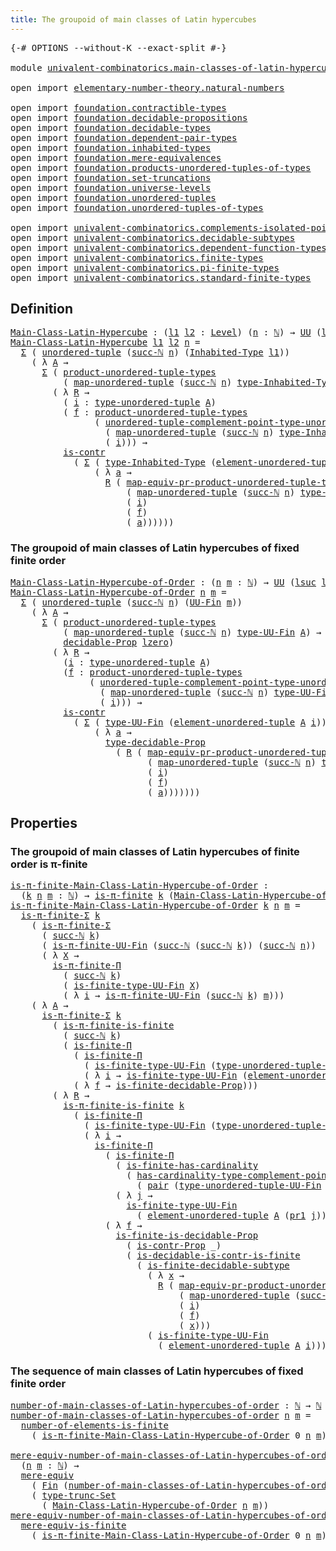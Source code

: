 ```yaml
---
title: The groupoid of main classes of Latin hypercubes
---
```


<pre class="Agda"><a id="74" class="Symbol">{-#</a> <a id="78" class="Keyword">OPTIONS</a> <a id="86" class="Pragma">--without-K</a> <a id="98" class="Pragma">--exact-split</a> <a id="112" class="Symbol">#-}</a>

<a id="117" class="Keyword">module</a> <a id="124" href="univalent-combinatorics.main-classes-of-latin-hypercubes.html" class="Module">univalent-combinatorics.main-classes-of-latin-hypercubes</a> <a id="181" class="Keyword">where</a>

<a id="188" class="Keyword">open</a> <a id="193" class="Keyword">import</a> <a id="200" href="elementary-number-theory.natural-numbers.html" class="Module">elementary-number-theory.natural-numbers</a>

<a id="242" class="Keyword">open</a> <a id="247" class="Keyword">import</a> <a id="254" href="foundation.contractible-types.html" class="Module">foundation.contractible-types</a>
<a id="284" class="Keyword">open</a> <a id="289" class="Keyword">import</a> <a id="296" href="foundation.decidable-propositions.html" class="Module">foundation.decidable-propositions</a>
<a id="330" class="Keyword">open</a> <a id="335" class="Keyword">import</a> <a id="342" href="foundation.decidable-types.html" class="Module">foundation.decidable-types</a>
<a id="369" class="Keyword">open</a> <a id="374" class="Keyword">import</a> <a id="381" href="foundation.dependent-pair-types.html" class="Module">foundation.dependent-pair-types</a>
<a id="413" class="Keyword">open</a> <a id="418" class="Keyword">import</a> <a id="425" href="foundation.inhabited-types.html" class="Module">foundation.inhabited-types</a>
<a id="452" class="Keyword">open</a> <a id="457" class="Keyword">import</a> <a id="464" href="foundation.mere-equivalences.html" class="Module">foundation.mere-equivalences</a>
<a id="493" class="Keyword">open</a> <a id="498" class="Keyword">import</a> <a id="505" href="foundation.products-unordered-tuples-of-types.html" class="Module">foundation.products-unordered-tuples-of-types</a>
<a id="551" class="Keyword">open</a> <a id="556" class="Keyword">import</a> <a id="563" href="foundation.set-truncations.html" class="Module">foundation.set-truncations</a>
<a id="590" class="Keyword">open</a> <a id="595" class="Keyword">import</a> <a id="602" href="foundation.universe-levels.html" class="Module">foundation.universe-levels</a>
<a id="629" class="Keyword">open</a> <a id="634" class="Keyword">import</a> <a id="641" href="foundation.unordered-tuples.html" class="Module">foundation.unordered-tuples</a>
<a id="669" class="Keyword">open</a> <a id="674" class="Keyword">import</a> <a id="681" href="foundation.unordered-tuples-of-types.html" class="Module">foundation.unordered-tuples-of-types</a>

<a id="719" class="Keyword">open</a> <a id="724" class="Keyword">import</a> <a id="731" href="univalent-combinatorics.complements-isolated-points.html" class="Module">univalent-combinatorics.complements-isolated-points</a>
<a id="783" class="Keyword">open</a> <a id="788" class="Keyword">import</a> <a id="795" href="univalent-combinatorics.decidable-subtypes.html" class="Module">univalent-combinatorics.decidable-subtypes</a>
<a id="838" class="Keyword">open</a> <a id="843" class="Keyword">import</a> <a id="850" href="univalent-combinatorics.dependent-function-types.html" class="Module">univalent-combinatorics.dependent-function-types</a>
<a id="899" class="Keyword">open</a> <a id="904" class="Keyword">import</a> <a id="911" href="univalent-combinatorics.finite-types.html" class="Module">univalent-combinatorics.finite-types</a>
<a id="948" class="Keyword">open</a> <a id="953" class="Keyword">import</a> <a id="960" href="univalent-combinatorics.pi-finite-types.html" class="Module">univalent-combinatorics.pi-finite-types</a>
<a id="1000" class="Keyword">open</a> <a id="1005" class="Keyword">import</a> <a id="1012" href="univalent-combinatorics.standard-finite-types.html" class="Module">univalent-combinatorics.standard-finite-types</a>
</pre>
## Definition

<pre class="Agda"><a id="Main-Class-Latin-Hypercube"></a><a id="1086" href="univalent-combinatorics.main-classes-of-latin-hypercubes.html#1086" class="Function">Main-Class-Latin-Hypercube</a> <a id="1113" class="Symbol">:</a> <a id="1115" class="Symbol">(</a><a id="1116" href="univalent-combinatorics.main-classes-of-latin-hypercubes.html#1116" class="Bound">l1</a> <a id="1119" href="univalent-combinatorics.main-classes-of-latin-hypercubes.html#1119" class="Bound">l2</a> <a id="1122" class="Symbol">:</a> <a id="1124" href="Agda.Primitive.html#597" class="Postulate">Level</a><a id="1129" class="Symbol">)</a> <a id="1131" class="Symbol">(</a><a id="1132" href="univalent-combinatorics.main-classes-of-latin-hypercubes.html#1132" class="Bound">n</a> <a id="1134" class="Symbol">:</a> <a id="1136" href="elementary-number-theory.natural-numbers.html#1458" class="Datatype">ℕ</a><a id="1137" class="Symbol">)</a> <a id="1139" class="Symbol">→</a> <a id="1141" href="foundation-core.universe-levels.html#235" class="Primitive">UU</a> <a id="1144" class="Symbol">(</a><a id="1145" href="Agda.Primitive.html#780" class="Primitive">lsuc</a> <a id="1150" href="univalent-combinatorics.main-classes-of-latin-hypercubes.html#1116" class="Bound">l1</a> <a id="1153" href="Agda.Primitive.html#810" class="Primitive Operator">⊔</a> <a id="1155" href="Agda.Primitive.html#780" class="Primitive">lsuc</a> <a id="1160" href="univalent-combinatorics.main-classes-of-latin-hypercubes.html#1119" class="Bound">l2</a><a id="1162" class="Symbol">)</a>
<a id="1164" href="univalent-combinatorics.main-classes-of-latin-hypercubes.html#1086" class="Function">Main-Class-Latin-Hypercube</a> <a id="1191" href="univalent-combinatorics.main-classes-of-latin-hypercubes.html#1191" class="Bound">l1</a> <a id="1194" href="univalent-combinatorics.main-classes-of-latin-hypercubes.html#1194" class="Bound">l2</a> <a id="1197" href="univalent-combinatorics.main-classes-of-latin-hypercubes.html#1197" class="Bound">n</a> <a id="1199" class="Symbol">=</a>
  <a id="1203" href="foundation-core.dependent-pair-types.html#515" class="Record">Σ</a> <a id="1205" class="Symbol">(</a> <a id="1207" href="foundation.unordered-tuples.html#1180" class="Function">unordered-tuple</a> <a id="1223" class="Symbol">(</a><a id="1224" href="elementary-number-theory.natural-numbers.html#1492" class="InductiveConstructor">succ-ℕ</a> <a id="1231" href="univalent-combinatorics.main-classes-of-latin-hypercubes.html#1197" class="Bound">n</a><a id="1232" class="Symbol">)</a> <a id="1234" class="Symbol">(</a><a id="1235" href="foundation.inhabited-types.html#379" class="Function">Inhabited-Type</a> <a id="1250" href="univalent-combinatorics.main-classes-of-latin-hypercubes.html#1191" class="Bound">l1</a><a id="1252" class="Symbol">))</a>
    <a id="1259" class="Symbol">(</a> <a id="1261" class="Symbol">λ</a> <a id="1263" href="univalent-combinatorics.main-classes-of-latin-hypercubes.html#1263" class="Bound">A</a> <a id="1265" class="Symbol">→</a>
      <a id="1273" href="foundation-core.dependent-pair-types.html#515" class="Record">Σ</a> <a id="1275" class="Symbol">(</a> <a id="1277" href="foundation.products-unordered-tuples-of-types.html#1258" class="Function">product-unordered-tuple-types</a>
          <a id="1317" class="Symbol">(</a> <a id="1319" href="foundation.unordered-tuples.html#5707" class="Function">map-unordered-tuple</a> <a id="1339" class="Symbol">(</a><a id="1340" href="elementary-number-theory.natural-numbers.html#1492" class="InductiveConstructor">succ-ℕ</a> <a id="1347" href="univalent-combinatorics.main-classes-of-latin-hypercubes.html#1197" class="Bound">n</a><a id="1348" class="Symbol">)</a> <a id="1350" href="foundation.inhabited-types.html#524" class="Function">type-Inhabited-Type</a> <a id="1370" href="univalent-combinatorics.main-classes-of-latin-hypercubes.html#1263" class="Bound">A</a><a id="1371" class="Symbol">)</a> <a id="1373" class="Symbol">→</a> <a id="1375" href="foundation-core.universe-levels.html#235" class="Primitive">UU</a> <a id="1378" href="univalent-combinatorics.main-classes-of-latin-hypercubes.html#1194" class="Bound">l2</a><a id="1380" class="Symbol">)</a>
        <a id="1390" class="Symbol">(</a> <a id="1392" class="Symbol">λ</a> <a id="1394" href="univalent-combinatorics.main-classes-of-latin-hypercubes.html#1394" class="Bound">R</a> <a id="1396" class="Symbol">→</a>
          <a id="1408" class="Symbol">(</a> <a id="1410" href="univalent-combinatorics.main-classes-of-latin-hypercubes.html#1410" class="Bound">i</a> <a id="1412" class="Symbol">:</a> <a id="1414" href="foundation.unordered-tuples.html#1474" class="Function">type-unordered-tuple</a> <a id="1435" href="univalent-combinatorics.main-classes-of-latin-hypercubes.html#1263" class="Bound">A</a><a id="1436" class="Symbol">)</a>
          <a id="1448" class="Symbol">(</a> <a id="1450" href="univalent-combinatorics.main-classes-of-latin-hypercubes.html#1450" class="Bound">f</a> <a id="1452" class="Symbol">:</a> <a id="1454" href="foundation.products-unordered-tuples-of-types.html#1258" class="Function">product-unordered-tuple-types</a>
                <a id="1500" class="Symbol">(</a> <a id="1502" href="foundation.unordered-tuples.html#2981" class="Function">unordered-tuple-complement-point-type-unordered-tuple</a>
                  <a id="1574" class="Symbol">(</a> <a id="1576" href="foundation.unordered-tuples.html#5707" class="Function">map-unordered-tuple</a> <a id="1596" class="Symbol">(</a><a id="1597" href="elementary-number-theory.natural-numbers.html#1492" class="InductiveConstructor">succ-ℕ</a> <a id="1604" href="univalent-combinatorics.main-classes-of-latin-hypercubes.html#1197" class="Bound">n</a><a id="1605" class="Symbol">)</a> <a id="1607" href="foundation.inhabited-types.html#524" class="Function">type-Inhabited-Type</a> <a id="1627" href="univalent-combinatorics.main-classes-of-latin-hypercubes.html#1263" class="Bound">A</a><a id="1628" class="Symbol">)</a>
                  <a id="1648" class="Symbol">(</a> <a id="1650" href="univalent-combinatorics.main-classes-of-latin-hypercubes.html#1410" class="Bound">i</a><a id="1651" class="Symbol">)))</a> <a id="1655" class="Symbol">→</a>
          <a id="1667" href="foundation-core.contractible-types.html#1006" class="Function">is-contr</a>
            <a id="1688" class="Symbol">(</a> <a id="1690" href="foundation-core.dependent-pair-types.html#515" class="Record">Σ</a> <a id="1692" class="Symbol">(</a> <a id="1694" href="foundation.inhabited-types.html#524" class="Function">type-Inhabited-Type</a> <a id="1714" class="Symbol">(</a><a id="1715" href="foundation.unordered-tuples.html#2150" class="Function">element-unordered-tuple</a> <a id="1739" href="univalent-combinatorics.main-classes-of-latin-hypercubes.html#1263" class="Bound">A</a> <a id="1741" href="univalent-combinatorics.main-classes-of-latin-hypercubes.html#1410" class="Bound">i</a><a id="1742" class="Symbol">))</a>
                <a id="1761" class="Symbol">(</a> <a id="1763" class="Symbol">λ</a> <a id="1765" href="univalent-combinatorics.main-classes-of-latin-hypercubes.html#1765" class="Bound">a</a> <a id="1767" class="Symbol">→</a>
                  <a id="1787" href="univalent-combinatorics.main-classes-of-latin-hypercubes.html#1394" class="Bound">R</a> <a id="1789" class="Symbol">(</a> <a id="1791" href="foundation.products-unordered-tuples-of-types.html#2420" class="Function">map-equiv-pr-product-unordered-tuple-types</a>
                      <a id="1856" class="Symbol">(</a> <a id="1858" href="foundation.unordered-tuples.html#5707" class="Function">map-unordered-tuple</a> <a id="1878" class="Symbol">(</a><a id="1879" href="elementary-number-theory.natural-numbers.html#1492" class="InductiveConstructor">succ-ℕ</a> <a id="1886" href="univalent-combinatorics.main-classes-of-latin-hypercubes.html#1197" class="Bound">n</a><a id="1887" class="Symbol">)</a> <a id="1889" href="foundation.inhabited-types.html#524" class="Function">type-Inhabited-Type</a> <a id="1909" href="univalent-combinatorics.main-classes-of-latin-hypercubes.html#1263" class="Bound">A</a><a id="1910" class="Symbol">)</a>
                      <a id="1934" class="Symbol">(</a> <a id="1936" href="univalent-combinatorics.main-classes-of-latin-hypercubes.html#1410" class="Bound">i</a><a id="1937" class="Symbol">)</a>
                      <a id="1961" class="Symbol">(</a> <a id="1963" href="univalent-combinatorics.main-classes-of-latin-hypercubes.html#1450" class="Bound">f</a><a id="1964" class="Symbol">)</a>
                      <a id="1988" class="Symbol">(</a> <a id="1990" href="univalent-combinatorics.main-classes-of-latin-hypercubes.html#1765" class="Bound">a</a><a id="1991" class="Symbol">))))))</a>
</pre>
### The groupoid of main classes of Latin hypercubes of fixed finite order

<pre class="Agda"><a id="Main-Class-Latin-Hypercube-of-Order"></a><a id="2087" href="univalent-combinatorics.main-classes-of-latin-hypercubes.html#2087" class="Function">Main-Class-Latin-Hypercube-of-Order</a> <a id="2123" class="Symbol">:</a> <a id="2125" class="Symbol">(</a><a id="2126" href="univalent-combinatorics.main-classes-of-latin-hypercubes.html#2126" class="Bound">n</a> <a id="2128" href="univalent-combinatorics.main-classes-of-latin-hypercubes.html#2128" class="Bound">m</a> <a id="2130" class="Symbol">:</a> <a id="2132" href="elementary-number-theory.natural-numbers.html#1458" class="Datatype">ℕ</a><a id="2133" class="Symbol">)</a> <a id="2135" class="Symbol">→</a> <a id="2137" href="foundation-core.universe-levels.html#235" class="Primitive">UU</a> <a id="2140" class="Symbol">(</a><a id="2141" href="Agda.Primitive.html#780" class="Primitive">lsuc</a> <a id="2146" href="Agda.Primitive.html#764" class="Primitive">lzero</a><a id="2151" class="Symbol">)</a>
<a id="2153" href="univalent-combinatorics.main-classes-of-latin-hypercubes.html#2087" class="Function">Main-Class-Latin-Hypercube-of-Order</a> <a id="2189" href="univalent-combinatorics.main-classes-of-latin-hypercubes.html#2189" class="Bound">n</a> <a id="2191" href="univalent-combinatorics.main-classes-of-latin-hypercubes.html#2191" class="Bound">m</a> <a id="2193" class="Symbol">=</a>
  <a id="2197" href="foundation-core.dependent-pair-types.html#515" class="Record">Σ</a> <a id="2199" class="Symbol">(</a> <a id="2201" href="foundation.unordered-tuples.html#1180" class="Function">unordered-tuple</a> <a id="2217" class="Symbol">(</a><a id="2218" href="elementary-number-theory.natural-numbers.html#1492" class="InductiveConstructor">succ-ℕ</a> <a id="2225" href="univalent-combinatorics.main-classes-of-latin-hypercubes.html#2189" class="Bound">n</a><a id="2226" class="Symbol">)</a> <a id="2228" class="Symbol">(</a><a id="2229" href="univalent-combinatorics.finite-types.html#5610" class="Function">UU-Fin</a> <a id="2236" href="univalent-combinatorics.main-classes-of-latin-hypercubes.html#2191" class="Bound">m</a><a id="2237" class="Symbol">))</a>
    <a id="2244" class="Symbol">(</a> <a id="2246" class="Symbol">λ</a> <a id="2248" href="univalent-combinatorics.main-classes-of-latin-hypercubes.html#2248" class="Bound">A</a> <a id="2250" class="Symbol">→</a>
      <a id="2258" href="foundation-core.dependent-pair-types.html#515" class="Record">Σ</a> <a id="2260" class="Symbol">(</a> <a id="2262" href="foundation.products-unordered-tuples-of-types.html#1258" class="Function">product-unordered-tuple-types</a>
          <a id="2302" class="Symbol">(</a> <a id="2304" href="foundation.unordered-tuples.html#5707" class="Function">map-unordered-tuple</a> <a id="2324" class="Symbol">(</a><a id="2325" href="elementary-number-theory.natural-numbers.html#1492" class="InductiveConstructor">succ-ℕ</a> <a id="2332" href="univalent-combinatorics.main-classes-of-latin-hypercubes.html#2189" class="Bound">n</a><a id="2333" class="Symbol">)</a> <a id="2335" href="univalent-combinatorics.finite-types.html#5672" class="Function">type-UU-Fin</a> <a id="2347" href="univalent-combinatorics.main-classes-of-latin-hypercubes.html#2248" class="Bound">A</a><a id="2348" class="Symbol">)</a> <a id="2350" class="Symbol">→</a>
          <a id="2362" href="foundation.decidable-propositions.html#2357" class="Function">decidable-Prop</a> <a id="2377" href="Agda.Primitive.html#764" class="Primitive">lzero</a><a id="2382" class="Symbol">)</a>
        <a id="2392" class="Symbol">(</a> <a id="2394" class="Symbol">λ</a> <a id="2396" href="univalent-combinatorics.main-classes-of-latin-hypercubes.html#2396" class="Bound">R</a> <a id="2398" class="Symbol">→</a>
          <a id="2410" class="Symbol">(</a><a id="2411" href="univalent-combinatorics.main-classes-of-latin-hypercubes.html#2411" class="Bound">i</a> <a id="2413" class="Symbol">:</a> <a id="2415" href="foundation.unordered-tuples.html#1474" class="Function">type-unordered-tuple</a> <a id="2436" href="univalent-combinatorics.main-classes-of-latin-hypercubes.html#2248" class="Bound">A</a><a id="2437" class="Symbol">)</a>
          <a id="2449" class="Symbol">(</a><a id="2450" href="univalent-combinatorics.main-classes-of-latin-hypercubes.html#2450" class="Bound">f</a> <a id="2452" class="Symbol">:</a> <a id="2454" href="foundation.products-unordered-tuples-of-types.html#1258" class="Function">product-unordered-tuple-types</a>
               <a id="2499" class="Symbol">(</a> <a id="2501" href="foundation.unordered-tuples.html#2981" class="Function">unordered-tuple-complement-point-type-unordered-tuple</a>
                 <a id="2572" class="Symbol">(</a> <a id="2574" href="foundation.unordered-tuples.html#5707" class="Function">map-unordered-tuple</a> <a id="2594" class="Symbol">(</a><a id="2595" href="elementary-number-theory.natural-numbers.html#1492" class="InductiveConstructor">succ-ℕ</a> <a id="2602" href="univalent-combinatorics.main-classes-of-latin-hypercubes.html#2189" class="Bound">n</a><a id="2603" class="Symbol">)</a> <a id="2605" href="univalent-combinatorics.finite-types.html#5672" class="Function">type-UU-Fin</a> <a id="2617" href="univalent-combinatorics.main-classes-of-latin-hypercubes.html#2248" class="Bound">A</a><a id="2618" class="Symbol">)</a>
                 <a id="2637" class="Symbol">(</a> <a id="2639" href="univalent-combinatorics.main-classes-of-latin-hypercubes.html#2411" class="Bound">i</a><a id="2640" class="Symbol">)))</a> <a id="2644" class="Symbol">→</a>
          <a id="2656" href="foundation-core.contractible-types.html#1006" class="Function">is-contr</a>
            <a id="2677" class="Symbol">(</a> <a id="2679" href="foundation-core.dependent-pair-types.html#515" class="Record">Σ</a> <a id="2681" class="Symbol">(</a> <a id="2683" href="univalent-combinatorics.finite-types.html#5672" class="Function">type-UU-Fin</a> <a id="2695" class="Symbol">(</a><a id="2696" href="foundation.unordered-tuples.html#2150" class="Function">element-unordered-tuple</a> <a id="2720" href="univalent-combinatorics.main-classes-of-latin-hypercubes.html#2248" class="Bound">A</a> <a id="2722" href="univalent-combinatorics.main-classes-of-latin-hypercubes.html#2411" class="Bound">i</a><a id="2723" class="Symbol">))</a>
                <a id="2742" class="Symbol">(</a> <a id="2744" class="Symbol">λ</a> <a id="2746" href="univalent-combinatorics.main-classes-of-latin-hypercubes.html#2746" class="Bound">a</a> <a id="2748" class="Symbol">→</a>
                  <a id="2768" href="foundation.decidable-propositions.html#2583" class="Function">type-decidable-Prop</a>
                    <a id="2808" class="Symbol">(</a> <a id="2810" href="univalent-combinatorics.main-classes-of-latin-hypercubes.html#2396" class="Bound">R</a> <a id="2812" class="Symbol">(</a> <a id="2814" href="foundation.products-unordered-tuples-of-types.html#2420" class="Function">map-equiv-pr-product-unordered-tuple-types</a>
                          <a id="2883" class="Symbol">(</a> <a id="2885" href="foundation.unordered-tuples.html#5707" class="Function">map-unordered-tuple</a> <a id="2905" class="Symbol">(</a><a id="2906" href="elementary-number-theory.natural-numbers.html#1492" class="InductiveConstructor">succ-ℕ</a> <a id="2913" href="univalent-combinatorics.main-classes-of-latin-hypercubes.html#2189" class="Bound">n</a><a id="2914" class="Symbol">)</a> <a id="2916" href="univalent-combinatorics.finite-types.html#5672" class="Function">type-UU-Fin</a> <a id="2928" href="univalent-combinatorics.main-classes-of-latin-hypercubes.html#2248" class="Bound">A</a><a id="2929" class="Symbol">)</a>
                          <a id="2957" class="Symbol">(</a> <a id="2959" href="univalent-combinatorics.main-classes-of-latin-hypercubes.html#2411" class="Bound">i</a><a id="2960" class="Symbol">)</a>
                          <a id="2988" class="Symbol">(</a> <a id="2990" href="univalent-combinatorics.main-classes-of-latin-hypercubes.html#2450" class="Bound">f</a><a id="2991" class="Symbol">)</a>
                          <a id="3019" class="Symbol">(</a> <a id="3021" href="univalent-combinatorics.main-classes-of-latin-hypercubes.html#2746" class="Bound">a</a><a id="3022" class="Symbol">)))))))</a>
</pre>
## Properties

### The groupoid of main classes of Latin hypercubes of finite order is π-finite

<pre class="Agda"><a id="is-π-finite-Main-Class-Latin-Hypercube-of-Order"></a><a id="3140" href="univalent-combinatorics.main-classes-of-latin-hypercubes.html#3140" class="Function">is-π-finite-Main-Class-Latin-Hypercube-of-Order</a> <a id="3188" class="Symbol">:</a>
  <a id="3192" class="Symbol">(</a><a id="3193" href="univalent-combinatorics.main-classes-of-latin-hypercubes.html#3193" class="Bound">k</a> <a id="3195" href="univalent-combinatorics.main-classes-of-latin-hypercubes.html#3195" class="Bound">n</a> <a id="3197" href="univalent-combinatorics.main-classes-of-latin-hypercubes.html#3197" class="Bound">m</a> <a id="3199" class="Symbol">:</a> <a id="3201" href="elementary-number-theory.natural-numbers.html#1458" class="Datatype">ℕ</a><a id="3202" class="Symbol">)</a> <a id="3204" class="Symbol">→</a> <a id="3206" href="univalent-combinatorics.pi-finite-types.html#8754" class="Function">is-π-finite</a> <a id="3218" href="univalent-combinatorics.main-classes-of-latin-hypercubes.html#3193" class="Bound">k</a> <a id="3220" class="Symbol">(</a><a id="3221" href="univalent-combinatorics.main-classes-of-latin-hypercubes.html#2087" class="Function">Main-Class-Latin-Hypercube-of-Order</a> <a id="3257" href="univalent-combinatorics.main-classes-of-latin-hypercubes.html#3195" class="Bound">n</a> <a id="3259" href="univalent-combinatorics.main-classes-of-latin-hypercubes.html#3197" class="Bound">m</a><a id="3260" class="Symbol">)</a>
<a id="3262" href="univalent-combinatorics.main-classes-of-latin-hypercubes.html#3140" class="Function">is-π-finite-Main-Class-Latin-Hypercube-of-Order</a> <a id="3310" href="univalent-combinatorics.main-classes-of-latin-hypercubes.html#3310" class="Bound">k</a> <a id="3312" href="univalent-combinatorics.main-classes-of-latin-hypercubes.html#3312" class="Bound">n</a> <a id="3314" href="univalent-combinatorics.main-classes-of-latin-hypercubes.html#3314" class="Bound">m</a> <a id="3316" class="Symbol">=</a>
  <a id="3320" href="univalent-combinatorics.pi-finite-types.html#34832" class="Function">is-π-finite-Σ</a> <a id="3334" href="univalent-combinatorics.main-classes-of-latin-hypercubes.html#3310" class="Bound">k</a>
    <a id="3340" class="Symbol">(</a> <a id="3342" href="univalent-combinatorics.pi-finite-types.html#34832" class="Function">is-π-finite-Σ</a>
      <a id="3362" class="Symbol">(</a> <a id="3364" href="elementary-number-theory.natural-numbers.html#1492" class="InductiveConstructor">succ-ℕ</a> <a id="3371" href="univalent-combinatorics.main-classes-of-latin-hypercubes.html#3310" class="Bound">k</a><a id="3372" class="Symbol">)</a>
      <a id="3380" class="Symbol">(</a> <a id="3382" href="univalent-combinatorics.pi-finite-types.html#15330" class="Function">is-π-finite-UU-Fin</a> <a id="3401" class="Symbol">(</a><a id="3402" href="elementary-number-theory.natural-numbers.html#1492" class="InductiveConstructor">succ-ℕ</a> <a id="3409" class="Symbol">(</a><a id="3410" href="elementary-number-theory.natural-numbers.html#1492" class="InductiveConstructor">succ-ℕ</a> <a id="3417" href="univalent-combinatorics.main-classes-of-latin-hypercubes.html#3310" class="Bound">k</a><a id="3418" class="Symbol">))</a> <a id="3421" class="Symbol">(</a><a id="3422" href="elementary-number-theory.natural-numbers.html#1492" class="InductiveConstructor">succ-ℕ</a> <a id="3429" href="univalent-combinatorics.main-classes-of-latin-hypercubes.html#3312" class="Bound">n</a><a id="3430" class="Symbol">))</a>
      <a id="3439" class="Symbol">(</a> <a id="3441" class="Symbol">λ</a> <a id="3443" href="univalent-combinatorics.main-classes-of-latin-hypercubes.html#3443" class="Bound">X</a> <a id="3445" class="Symbol">→</a>
        <a id="3455" href="univalent-combinatorics.pi-finite-types.html#20391" class="Function">is-π-finite-Π</a>
          <a id="3479" class="Symbol">(</a> <a id="3481" href="elementary-number-theory.natural-numbers.html#1492" class="InductiveConstructor">succ-ℕ</a> <a id="3488" href="univalent-combinatorics.main-classes-of-latin-hypercubes.html#3310" class="Bound">k</a><a id="3489" class="Symbol">)</a>
          <a id="3501" class="Symbol">(</a> <a id="3503" href="univalent-combinatorics.finite-types.html#11314" class="Function">is-finite-type-UU-Fin</a> <a id="3525" href="univalent-combinatorics.main-classes-of-latin-hypercubes.html#3443" class="Bound">X</a><a id="3526" class="Symbol">)</a>
          <a id="3538" class="Symbol">(</a> <a id="3540" class="Symbol">λ</a> <a id="3542" href="univalent-combinatorics.main-classes-of-latin-hypercubes.html#3542" class="Bound">i</a> <a id="3544" class="Symbol">→</a> <a id="3546" href="univalent-combinatorics.pi-finite-types.html#15330" class="Function">is-π-finite-UU-Fin</a> <a id="3565" class="Symbol">(</a><a id="3566" href="elementary-number-theory.natural-numbers.html#1492" class="InductiveConstructor">succ-ℕ</a> <a id="3573" href="univalent-combinatorics.main-classes-of-latin-hypercubes.html#3310" class="Bound">k</a><a id="3574" class="Symbol">)</a> <a id="3576" href="univalent-combinatorics.main-classes-of-latin-hypercubes.html#3314" class="Bound">m</a><a id="3577" class="Symbol">)))</a>
    <a id="3585" class="Symbol">(</a> <a id="3587" class="Symbol">λ</a> <a id="3589" href="univalent-combinatorics.main-classes-of-latin-hypercubes.html#3589" class="Bound">A</a> <a id="3591" class="Symbol">→</a>
      <a id="3599" href="univalent-combinatorics.pi-finite-types.html#34832" class="Function">is-π-finite-Σ</a> <a id="3613" href="univalent-combinatorics.main-classes-of-latin-hypercubes.html#3310" class="Bound">k</a>
        <a id="3623" class="Symbol">(</a> <a id="3625" href="univalent-combinatorics.pi-finite-types.html#14753" class="Function">is-π-finite-is-finite</a>
          <a id="3657" class="Symbol">(</a> <a id="3659" href="elementary-number-theory.natural-numbers.html#1492" class="InductiveConstructor">succ-ℕ</a> <a id="3666" href="univalent-combinatorics.main-classes-of-latin-hypercubes.html#3310" class="Bound">k</a><a id="3667" class="Symbol">)</a>
          <a id="3679" class="Symbol">(</a> <a id="3681" href="univalent-combinatorics.dependent-function-types.html#2694" class="Function">is-finite-Π</a>
            <a id="3705" class="Symbol">(</a> <a id="3707" href="univalent-combinatorics.dependent-function-types.html#2694" class="Function">is-finite-Π</a>
              <a id="3733" class="Symbol">(</a> <a id="3735" href="univalent-combinatorics.finite-types.html#11314" class="Function">is-finite-type-UU-Fin</a> <a id="3757" class="Symbol">(</a><a id="3758" href="foundation.unordered-tuples.html#1394" class="Function">type-unordered-tuple-UU-Fin</a> <a id="3786" href="univalent-combinatorics.main-classes-of-latin-hypercubes.html#3589" class="Bound">A</a><a id="3787" class="Symbol">))</a>
              <a id="3804" class="Symbol">(</a> <a id="3806" class="Symbol">λ</a> <a id="3808" href="univalent-combinatorics.main-classes-of-latin-hypercubes.html#3808" class="Bound">i</a> <a id="3810" class="Symbol">→</a> <a id="3812" href="univalent-combinatorics.finite-types.html#11314" class="Function">is-finite-type-UU-Fin</a> <a id="3834" class="Symbol">(</a><a id="3835" href="foundation.unordered-tuples.html#2150" class="Function">element-unordered-tuple</a> <a id="3859" href="univalent-combinatorics.main-classes-of-latin-hypercubes.html#3589" class="Bound">A</a> <a id="3861" href="univalent-combinatorics.main-classes-of-latin-hypercubes.html#3808" class="Bound">i</a><a id="3862" class="Symbol">)))</a>
            <a id="3878" class="Symbol">(</a> <a id="3880" class="Symbol">λ</a> <a id="3882" href="univalent-combinatorics.main-classes-of-latin-hypercubes.html#3882" class="Bound">f</a> <a id="3884" class="Symbol">→</a> <a id="3886" href="univalent-combinatorics.finite-types.html#10475" class="Function">is-finite-decidable-Prop</a><a id="3910" class="Symbol">)))</a>
        <a id="3922" class="Symbol">(</a> <a id="3924" class="Symbol">λ</a> <a id="3926" href="univalent-combinatorics.main-classes-of-latin-hypercubes.html#3926" class="Bound">R</a> <a id="3928" class="Symbol">→</a>
          <a id="3940" href="univalent-combinatorics.pi-finite-types.html#14753" class="Function">is-π-finite-is-finite</a> <a id="3962" href="univalent-combinatorics.main-classes-of-latin-hypercubes.html#3310" class="Bound">k</a>
            <a id="3976" class="Symbol">(</a> <a id="3978" href="univalent-combinatorics.dependent-function-types.html#2694" class="Function">is-finite-Π</a>
              <a id="4004" class="Symbol">(</a> <a id="4006" href="univalent-combinatorics.finite-types.html#11314" class="Function">is-finite-type-UU-Fin</a> <a id="4028" class="Symbol">(</a><a id="4029" href="foundation.unordered-tuples.html#1394" class="Function">type-unordered-tuple-UU-Fin</a> <a id="4057" href="univalent-combinatorics.main-classes-of-latin-hypercubes.html#3589" class="Bound">A</a><a id="4058" class="Symbol">))</a>
              <a id="4075" class="Symbol">(</a> <a id="4077" class="Symbol">λ</a> <a id="4079" href="univalent-combinatorics.main-classes-of-latin-hypercubes.html#4079" class="Bound">i</a> <a id="4081" class="Symbol">→</a>
                <a id="4099" href="univalent-combinatorics.dependent-function-types.html#2694" class="Function">is-finite-Π</a>
                  <a id="4129" class="Symbol">(</a> <a id="4131" href="univalent-combinatorics.dependent-function-types.html#2694" class="Function">is-finite-Π</a>
                    <a id="4163" class="Symbol">(</a> <a id="4165" href="univalent-combinatorics.finite-types.html#12870" class="Function">is-finite-has-cardinality</a>
                      <a id="4213" class="Symbol">(</a> <a id="4215" href="univalent-combinatorics.complements-isolated-points.html#4452" class="Function">has-cardinality-type-complement-point-UU-Fin</a>
                        <a id="4284" class="Symbol">(</a> <a id="4286" href="foundation-core.dependent-pair-types.html#588" class="InductiveConstructor">pair</a> <a id="4291" class="Symbol">(</a><a id="4292" href="foundation.unordered-tuples.html#1394" class="Function">type-unordered-tuple-UU-Fin</a> <a id="4320" href="univalent-combinatorics.main-classes-of-latin-hypercubes.html#3589" class="Bound">A</a><a id="4321" class="Symbol">)</a> <a id="4323" href="univalent-combinatorics.main-classes-of-latin-hypercubes.html#4079" class="Bound">i</a><a id="4324" class="Symbol">)))</a>
                    <a id="4348" class="Symbol">(</a> <a id="4350" class="Symbol">λ</a> <a id="4352" href="univalent-combinatorics.main-classes-of-latin-hypercubes.html#4352" class="Bound">j</a> <a id="4354" class="Symbol">→</a>
                      <a id="4378" href="univalent-combinatorics.finite-types.html#11314" class="Function">is-finite-type-UU-Fin</a>
                        <a id="4424" class="Symbol">(</a> <a id="4426" href="foundation.unordered-tuples.html#2150" class="Function">element-unordered-tuple</a> <a id="4450" href="univalent-combinatorics.main-classes-of-latin-hypercubes.html#3589" class="Bound">A</a> <a id="4452" class="Symbol">(</a><a id="4453" href="foundation-core.dependent-pair-types.html#605" class="Field">pr1</a> <a id="4457" href="univalent-combinatorics.main-classes-of-latin-hypercubes.html#4352" class="Bound">j</a><a id="4458" class="Symbol">))))</a>
                  <a id="4481" class="Symbol">(</a> <a id="4483" class="Symbol">λ</a> <a id="4485" href="univalent-combinatorics.main-classes-of-latin-hypercubes.html#4485" class="Bound">f</a> <a id="4487" class="Symbol">→</a>
                    <a id="4509" href="univalent-combinatorics.finite-types.html#9281" class="Function">is-finite-is-decidable-Prop</a>
                      <a id="4559" class="Symbol">(</a> <a id="4561" href="foundation.contractible-types.html#1345" class="Function">is-contr-Prop</a> <a id="4575" class="Symbol">_)</a>
                      <a id="4600" class="Symbol">(</a> <a id="4602" href="univalent-combinatorics.finite-types.html#16663" class="Function">is-decidable-is-contr-is-finite</a>
                        <a id="4658" class="Symbol">(</a> <a id="4660" href="univalent-combinatorics.decidable-subtypes.html#867" class="Function">is-finite-decidable-subtype</a>
                          <a id="4714" class="Symbol">(</a> <a id="4716" class="Symbol">λ</a> <a id="4718" href="univalent-combinatorics.main-classes-of-latin-hypercubes.html#4718" class="Bound">x</a> <a id="4720" class="Symbol">→</a>
                            <a id="4750" href="univalent-combinatorics.main-classes-of-latin-hypercubes.html#3926" class="Bound">R</a> <a id="4752" class="Symbol">(</a> <a id="4754" href="foundation.products-unordered-tuples-of-types.html#2420" class="Function">map-equiv-pr-product-unordered-tuple-types</a>
                                <a id="4829" class="Symbol">(</a> <a id="4831" href="foundation.unordered-tuples.html#5707" class="Function">map-unordered-tuple</a> <a id="4851" class="Symbol">(</a><a id="4852" href="elementary-number-theory.natural-numbers.html#1492" class="InductiveConstructor">succ-ℕ</a> <a id="4859" href="univalent-combinatorics.main-classes-of-latin-hypercubes.html#3312" class="Bound">n</a><a id="4860" class="Symbol">)</a> <a id="4862" href="univalent-combinatorics.finite-types.html#5672" class="Function">type-UU-Fin</a> <a id="4874" href="univalent-combinatorics.main-classes-of-latin-hypercubes.html#3589" class="Bound">A</a><a id="4875" class="Symbol">)</a>
                                <a id="4909" class="Symbol">(</a> <a id="4911" href="univalent-combinatorics.main-classes-of-latin-hypercubes.html#4079" class="Bound">i</a><a id="4912" class="Symbol">)</a>
                                <a id="4946" class="Symbol">(</a> <a id="4948" href="univalent-combinatorics.main-classes-of-latin-hypercubes.html#4485" class="Bound">f</a><a id="4949" class="Symbol">)</a>
                                <a id="4983" class="Symbol">(</a> <a id="4985" href="univalent-combinatorics.main-classes-of-latin-hypercubes.html#4718" class="Bound">x</a><a id="4986" class="Symbol">)))</a>
                          <a id="5016" class="Symbol">(</a> <a id="5018" href="univalent-combinatorics.finite-types.html#11314" class="Function">is-finite-type-UU-Fin</a>
                            <a id="5068" class="Symbol">(</a> <a id="5070" href="foundation.unordered-tuples.html#2150" class="Function">element-unordered-tuple</a> <a id="5094" href="univalent-combinatorics.main-classes-of-latin-hypercubes.html#3589" class="Bound">A</a> <a id="5096" href="univalent-combinatorics.main-classes-of-latin-hypercubes.html#4079" class="Bound">i</a><a id="5097" class="Symbol">)))))))))</a>
</pre>
### The sequence of main classes of Latin hypercubes of fixed finite order

<pre class="Agda"><a id="number-of-main-classes-of-Latin-hypercubes-of-order"></a><a id="5196" href="univalent-combinatorics.main-classes-of-latin-hypercubes.html#5196" class="Function">number-of-main-classes-of-Latin-hypercubes-of-order</a> <a id="5248" class="Symbol">:</a> <a id="5250" href="elementary-number-theory.natural-numbers.html#1458" class="Datatype">ℕ</a> <a id="5252" class="Symbol">→</a> <a id="5254" href="elementary-number-theory.natural-numbers.html#1458" class="Datatype">ℕ</a> <a id="5256" class="Symbol">→</a> <a id="5258" href="elementary-number-theory.natural-numbers.html#1458" class="Datatype">ℕ</a>
<a id="5260" href="univalent-combinatorics.main-classes-of-latin-hypercubes.html#5196" class="Function">number-of-main-classes-of-Latin-hypercubes-of-order</a> <a id="5312" href="univalent-combinatorics.main-classes-of-latin-hypercubes.html#5312" class="Bound">n</a> <a id="5314" href="univalent-combinatorics.main-classes-of-latin-hypercubes.html#5314" class="Bound">m</a> <a id="5316" class="Symbol">=</a>
  <a id="5320" href="univalent-combinatorics.finite-types.html#13493" class="Function">number-of-elements-is-finite</a>
    <a id="5353" class="Symbol">(</a> <a id="5355" href="univalent-combinatorics.main-classes-of-latin-hypercubes.html#3140" class="Function">is-π-finite-Main-Class-Latin-Hypercube-of-Order</a> <a id="5403" class="Number">0</a> <a id="5405" href="univalent-combinatorics.main-classes-of-latin-hypercubes.html#5312" class="Bound">n</a> <a id="5407" href="univalent-combinatorics.main-classes-of-latin-hypercubes.html#5314" class="Bound">m</a><a id="5408" class="Symbol">)</a>

<a id="mere-equiv-number-of-main-classes-of-Latin-hypercubes-of-order"></a><a id="5411" href="univalent-combinatorics.main-classes-of-latin-hypercubes.html#5411" class="Function">mere-equiv-number-of-main-classes-of-Latin-hypercubes-of-order</a> <a id="5474" class="Symbol">:</a>
  <a id="5478" class="Symbol">(</a><a id="5479" href="univalent-combinatorics.main-classes-of-latin-hypercubes.html#5479" class="Bound">n</a> <a id="5481" href="univalent-combinatorics.main-classes-of-latin-hypercubes.html#5481" class="Bound">m</a> <a id="5483" class="Symbol">:</a> <a id="5485" href="elementary-number-theory.natural-numbers.html#1458" class="Datatype">ℕ</a><a id="5486" class="Symbol">)</a> <a id="5488" class="Symbol">→</a>
  <a id="5492" href="foundation.mere-equivalences.html#1415" class="Function">mere-equiv</a>
    <a id="5507" class="Symbol">(</a> <a id="5509" href="univalent-combinatorics.standard-finite-types.html#2293" class="Function">Fin</a> <a id="5513" class="Symbol">(</a><a id="5514" href="univalent-combinatorics.main-classes-of-latin-hypercubes.html#5196" class="Function">number-of-main-classes-of-Latin-hypercubes-of-order</a> <a id="5566" href="univalent-combinatorics.main-classes-of-latin-hypercubes.html#5479" class="Bound">n</a> <a id="5568" href="univalent-combinatorics.main-classes-of-latin-hypercubes.html#5481" class="Bound">m</a><a id="5569" class="Symbol">))</a>
    <a id="5576" class="Symbol">(</a> <a id="5578" href="foundation.set-truncations.html#4001" class="Function">type-trunc-Set</a>
      <a id="5599" class="Symbol">(</a> <a id="5601" href="univalent-combinatorics.main-classes-of-latin-hypercubes.html#2087" class="Function">Main-Class-Latin-Hypercube-of-Order</a> <a id="5637" href="univalent-combinatorics.main-classes-of-latin-hypercubes.html#5479" class="Bound">n</a> <a id="5639" href="univalent-combinatorics.main-classes-of-latin-hypercubes.html#5481" class="Bound">m</a><a id="5640" class="Symbol">))</a>
<a id="5643" href="univalent-combinatorics.main-classes-of-latin-hypercubes.html#5411" class="Function">mere-equiv-number-of-main-classes-of-Latin-hypercubes-of-order</a> <a id="5706" href="univalent-combinatorics.main-classes-of-latin-hypercubes.html#5706" class="Bound">n</a> <a id="5708" href="univalent-combinatorics.main-classes-of-latin-hypercubes.html#5708" class="Bound">m</a> <a id="5710" class="Symbol">=</a>
  <a id="5714" href="univalent-combinatorics.finite-types.html#13670" class="Function">mere-equiv-is-finite</a>
    <a id="5739" class="Symbol">(</a> <a id="5741" href="univalent-combinatorics.main-classes-of-latin-hypercubes.html#3140" class="Function">is-π-finite-Main-Class-Latin-Hypercube-of-Order</a> <a id="5789" class="Number">0</a> <a id="5791" href="univalent-combinatorics.main-classes-of-latin-hypercubes.html#5706" class="Bound">n</a> <a id="5793" href="univalent-combinatorics.main-classes-of-latin-hypercubes.html#5708" class="Bound">m</a><a id="5794" class="Symbol">)</a>
</pre>